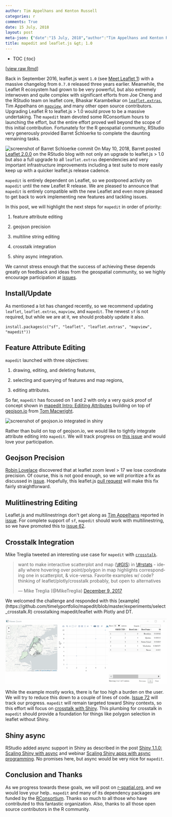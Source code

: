 ```yaml
---
author: Tim Appelhans and Kenton Russell
categories: r
comments: True
date: 15 July, 2018
layout: post
meta-json: {"date":"15 July, 2018","author":"Tim Appelhans and Kenton Russell","comments":true,"title":"mapedit and leaflet.js &gt; 1.0","layout":"post","categories":"r"}
title: mapedit and leaflet.js &gt; 1.0
---
```


* TOC 
{:toc}

\[[view raw
Rmd](https://raw.githubusercontent.com//r-spatial/r-spatial.org/gh-pages/_rmd/2018-07-15-mapedit_newleaflet.Rmd)\]

Back in September 2016, leaflet.js went `1.0` (see [Meet Leaflet
1](https://leafletjs.com/2016/09/27/leaflet-1.0-final.html)) with a
massive changelog from `0.7.0` released three years earlier. Meanwhile,
the Leaflet R ecosystem had grown to be very powerful, but also
extremely interwoven and quite complex with significant efforts from Joe
Cheng and the RStudio team on leaflet core, Bhaskar Karambelkar on
[`leaflet.extras`](https://github.com/bhaskarvk/leaflet.extras), Tim
Appelhans on [`mapview`](https://github.com/r-spatial/mapview), and many
other open source contributors. Upgrading Leaflet R to leaflet.js &gt;
1.0 would prove to be a massive undertaking. The `mapedit` team devoted
some RConsortium hours to launching the effort, but the entire effort
proved well beyond the scope of this initial contribution. Fortunately
for the R geospatial community, RStudio very generously provided Barret
Schloerke to complete the daunting remaining tasks.

![screenshot of Barret Schloerke commit](//images/mapedit3-1.png) On May
10, 2018, Barret posted [Leaflet
2.0.0](https://blog.rstudio.com/2018/05/10/leaflet-2-0-0/) on the
RStudio blog with not only an upgrade to leaflet.js &gt; 1.0 but also a
full upgrade to all `leaflet.extras` dependencies and very important
infrastructure improvements including a test suite to more easily keep
up with a quicker leaflet.js release cadence.

`mapedit` is entirely dependent on Leaflet, so we postponed activity on
`mapedit` until the new Leaflet R release. We are pleased to announce
that `mapedit` is entirely compatible with the new Leaflet and even more
pleased to get back to work implementing new features and tackling
issues.

In this post, we will highlight the next steps for `mapedit` in order of
priority:

1.  feature attribute editing

2.  geojson precision

3.  multiline string editing

4.  crosstalk integration

5.  shiny async integration.

We cannot stress enough that the success of achieving these depends
greatly on feedback and ideas from the geospatial community, so we
highly encourage participation at
[issues](https://github.com/r-spatial/mapedit/issues).

Install/Update
--------------

As mentioned a lot has changed recently, so we recommend updating
`leaflet`, `leaflet.extras`, `mapview`, and `mapedit`. The newest `sf`
is not required, but while we are at it, we should probably update it
also.

    install.packages(c("sf", "leaflet", "leaflet.extras", "mapview", "mapedit"))

Feature Attribute Editing
-------------------------

`mapedit` launched with three objectives:

1.  drawing, editing, and deleting features,

2.  selecting and querying of features and map regions,

3.  editing attributes.

So far, `mapedit` has focused on 1 and 2 with only a very quick proof of
concept shown in [mapedit Intro: Ediiting
Attributes](https://www.r-spatial.org/r/2017/01/30/mapedit_intro.html#editing-attributes)
building on top of [geojson.io](http://geojson.io) from [Tom
Macwright](https://macwright.org/).

![screenshot of geojson.io integrated in
shiny](/images/mapedit_attribute_edit.gif)

Rather than build on top of geojson.io, we would like to tightly
integrate attribute editing into `mapedit`. We will track progress on
[this issue](https://github.com/r-spatial/mapedit/issues/13) and would
love your participation.

Geojson Precision
-----------------

[Robin Lovelace](http://www.robinlovelace.net/) discovered that at
leaflet zoom level &gt; 17 we lose coordinate precision. Of course, this
is not good enough, so we will prioritize a fix as discussed in
[issue](https://github.com/r-spatial/mapedit/issues/63). Hopefully, this
leaflet.js [pull request](https://github.com/Leaflet/Leaflet/pull/5444)
will make this fix fairly straightforward.

Mulitlinestring Editing
-----------------------

Leaflet.js and multilinestrings don't get along as [Tim
Appelhans](https://github.com/tim-salabim) reported in
[issue](https://github.com/r-spatial/mapedit/issues/48#issuecomment-314853140).
For complete support of `sf`, `mapedit` should work with
multilinestring, so we have promoted this to [issue
62](https://github.com/r-spatial/mapedit/issues/62).

Crosstalk Integration
---------------------

Mike Treglia tweeted an interesting use case for `mapedit` with
[`crosstalk`](https://rstudio.github.io/crosstalk/).

<blockquote markdown="1" class="twitter-tweet" data-lang="en">
<p markdown="1" lang="en" dir="ltr">
want to make interactive scatterplot and map
(<a href="https://twitter.com/hashtag/GIS?src=hash&amp;ref_src=twsrc%5Etfw">\#GIS</a>)
in
<a href="https://twitter.com/hashtag/rstats?src=hash&amp;ref_src=twsrc%5Etfw">\#rstats</a>
- ideally where hovering over point/polygon in map highlights
corresponding one in scatterplot, & vice-versa. Favorite examples w/
code? thinking of leaflet/plotly/crosstalk probably, but open to
alternatives
</p>
— Mike Treglia (@MikeTreglia)
<a href="https://twitter.com/MikeTreglia/status/939537085589016577?ref_src=twsrc%5Etfw">December
9, 2017</a>
</blockquote>
<script async src="https://platform.twitter.com/widgets.js" charset="utf-8"></script>
We welcomed the challenge and responded with this
[example](https://github.com/timelyportfolio/mapedit/blob/master/experiments/select_crosstalk.R)
crosstalking mapedit/leaflet with Plotly and DT.

![screenshot of geojson.io integrated in shiny](/images/mapedit3-2.gif)

While the example mostly works, there is far too high a burden on the
user. We will try to reduce this down to a couple of lines of code.
[Issue 72](https://github.com/r-spatial/mapedit/issues/72) will track
our progress. `mapedit` will remain targeted toward Shiny contexts, so
this effort will focus on [crosstalk with
Shiny](https://rstudio.github.io/crosstalk/shiny.html). This plumbing
for crosstalk in `mapedit` should provide a foundation for things like
polygon selection in leaflet without Shiny.

Shiny async
-----------

RStudio added async support in Shiny as described in the post [Shiny
1.1.0: Scaling Shiny with
async](https://blog.rstudio.com/2018/06/26/shiny-1-1-0/) and webinar
[Scaling Shiny apps with async
programming](https://www.rstudio.com/resources/videos/scaling-shiny-apps-with-async-programming-june-2018/).
No promises here, but async would be very nice for `mapedit`.

Conclusion and Thanks
---------------------

As we progress towards these goals, we will post on
[r-spatial.org](https://r-spatial.org), and we would love your help..
`mapedit` and many of its dependency packages are funded by the
[RConsortium](https://www.r-consortium.org/). Thanks so much to all
those who have contributed to this fantastic organization. Also, thanks
to all those open source contributors in the R community.
